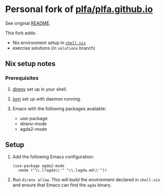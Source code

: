 # Personal fork of [plfa/plfa.github.io][]

See original [README](./README.original.md).

This fork adds:

- Nix environment setup in [`shell.nix`](./shell.nix)
- exercise solutions (in `solutions` branch)

[plfa/plfa.github.io]: https://github.com/plfa/plfa.github.io/

## Nix setup notes


### Prerequisites

1. [direnv](https://direnv.net/) set up in your shell.

2. [lorri](https://github.com/target/lorri) set up with daemon running.

3. Emacs with the following packages available:
    - use-package
    - direnv-mode
    - agda2-mode


## Setup

1. Add the following Emacs configuration:

    ``` elisp
    (use-package agda2-mode
      :mode ("\\.l?agda\\'" "\\.lagda.md\\'"))
    ```

2. Run `direnv allow`. This will build the environment declared in `shell.nix` and ensure that Emacs can find the `agda` binary.
